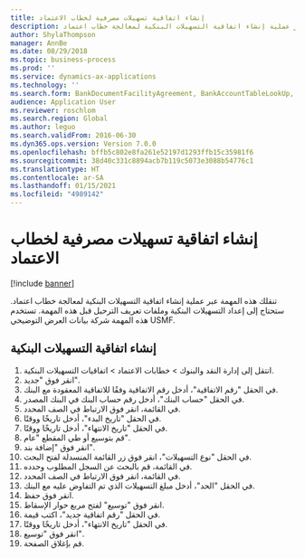 ```yaml
---
title: إنشاء اتفاقية تسهيلات مصرفية لخطاب الاعتماد
description: تنقلك هذه المهمة عبر عملية إنشاء اتفاقية التسهيلات البنكية‬ لمعالجة خطاب اعتماد.
author: ShylaThompson
manager: AnnBe
ms.date: 08/29/2018
ms.topic: business-process
ms.prod: ''
ms.service: dynamics-ax-applications
ms.technology: ''
ms.search.form: BankDocumentFacilityAgreement, BankAccountTableLookUp, BankDocumentFacilityAgreementExtension, DefaultDashboard
audience: Application User
ms.reviewer: roschlom
ms.search.region: Global
ms.author: leguo
ms.search.validFrom: 2016-06-30
ms.dyn365.ops.version: Version 7.0.0
ms.openlocfilehash: bffb5c802e8fa261e52197d1293ffb15c35981f6
ms.sourcegitcommit: 38d40c331c8894acb7b119c5073e3088b54776c1
ms.translationtype: HT
ms.contentlocale: ar-SA
ms.lasthandoff: 01/15/2021
ms.locfileid: "4989142"
---
```

# <a name="create-a-bank-facility-agreement-for-a-letter-of-credit"></a>إنشاء اتفاقية تسهيلات مصرفية لخطاب الاعتماد

[!include [banner](../../includes/banner.md)]

تنقلك هذه المهمة عبر عملية إنشاء اتفاقية التسهيلات البنكية‬ لمعالجة خطاب اعتماد. ستحتاج إلى إعداد التسهيلات البنكية وملفات تعريف الترحيل قبل هذه المهمة.  تستخدم هذه المهمة شركة بيانات العرض التوضيحي USMF.  


## <a name="create-bank-facility-agreement"></a>إنشاء اتفاقية التسهيلات البنكية
1. انتقل إلى إدارة النقد والبنوك > خطابات الاعتماد > اتفاقيات التسهيلات البنكية‬.
2. انقر فوق "جديد".
3. في الحقل "رقم الاتفاقية"، أدخل رقم الاتفاقية وفقًا للاتفاقية المعقودة مع البنك.
4. في الحقل "حساب البنك‬"، أدخل رقم حساب البنك في البنك المصدر.
5. في القائمة، انقر فوق الارتباط في الصف المحدد.
6. في الحقل "تاريخ البدء"، أدخل تاريخًا ووقتًا.
7. في الحقل "تاريخ الانتهاء"، أدخل تاريخًا ووقتًا.
8. قم بتوسيع أو طي المقطع "عام".
9. انقر فوق "إضافة بند".
10. في الحقل "نوع التسهيلات‬"، انقر فوق زر القائمة المنسدلة لفتح البحث.
11. في القائمة، قم بالبحث عن السجل المطلوب وحدده.
12. في القائمة، انقر فوق الارتباط في الصف المحدد.
13. في الحقل "الحد"، أدخل مبلغ التسهيلات الذي تم التفاوض عليه مع البنك.
14. انقر فوق حفظ.
15. انقر فوق "توسيع‬" لفتح مربع حوار الإسقاط‬.
16. في الحقل "رقم اتفاقية جديد‬"، اكتب قيمة.
17. في الحقل "تاريخ الانتهاء"، أدخل تاريخًا ووقتًا.
18. انقر فوق "توسيع".
19. قم بإغلاق الصفحة.

